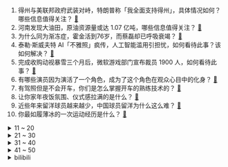 1. 得州与美联邦政府武装对峙，特朗普称「我全面支持得州」，具体情况如何？哪些信息值得关注？ [:link:](https://www.zhihu.com/question/641703368)
2. 河南发现大油田，原油资源量或达 1.07 亿吨，哪些信息值得关注？ [:link:](https://www.zhihu.com/question/641702095)
3. 为什么同为渐冻症，霍金活到76岁，而蔡磊却已呼吸衰竭？ [:link:](https://www.zhihu.com/question/641422453)
4. 泰勒·斯威夫特 AI「不雅照」疯传，人工智能滥用引担忧，如何看待此事？该如何解决？ [:link:](https://www.zhihu.com/question/641532903)
5. 完成收购动视暴雪三个月后，微软游戏部门宣布裁员 1900 人，如何看待此事？ [:link:](https://www.zhihu.com/question/641289711)
6. 有哪些演员因为演活了一个角色，成为了这个角色在观众心目中的化身？ [:link:](https://www.zhihu.com/question/397103732)
7. 有驾照但是不会开车，你们是怎么掌握开车的熟练技术的？ [:link:](https://www.zhihu.com/question/637181148)
8. 让你家年夜饭氛围、仪式感拉满的是什么？ [:link:](https://www.zhihu.com/question/640073543)
9. 近些年来留洋球员越来越少，中国球员留洋为什么这么难？ [:link:](https://www.zhihu.com/question/641155261)
10. 你最如履薄冰的一次运动经历是什么？ [:link:](https://www.zhihu.com/question/640651635)
<details>
<summary>11 ~ 20</summary>

11. 得州兵营美军士兵开枪互射，有哪些信息值得关注？ [:link:](https://www.zhihu.com/question/641691404)
12. 幼儿园有必要认字，学拼音和算数吗？ [:link:](https://www.zhihu.com/question/638481082)
13. 哪一个瞬间让你觉得小孩子还是小孩子？ [:link:](https://www.zhihu.com/question/640356676)
14. 媒体称谷爱凌计划继续代表中国征战 2026 冬奥会，哪些信息值得关注？ [:link:](https://www.zhihu.com/question/641651391)
15. 2023 年户口迁移政策全面放宽，城区常住人口 300 万以下城市落户限制基本取消，透露哪些信息？ [:link:](https://www.zhihu.com/question/641326265)
16. 农村男青年陷婚恋困局，多地推出「红娘奖」，如何看待此事？这一举措能解决根本问题吗？ [:link:](https://www.zhihu.com/question/641472855)
17. 中央气象台预报「春节前大范围持续性强雨雪天气来袭，豫鲁鄂降雪具有极端性」，会对春运造成哪些影响？ [:link:](https://www.zhihu.com/question/641689822)
18. 中国地质大学回应公示拟聘任处长之子，「不是拼爹而是接受监督」，如何评价？关系公开是否有利于招聘公平？ [:link:](https://www.zhihu.com/question/641650662)
19. 司马懿的洛水之誓对后世影响有多大？ [:link:](https://www.zhihu.com/question/633096489)
20. 口服司美格鲁肽在华获批上市，用于治疗 2 型糖尿病，哪些信息值得关注？ [:link:](https://www.zhihu.com/question/641345958)
</details>
<details>
<summary>21 ~ 30</summary>

21. 如何评价杜鹃在电视剧《繁花》中饰演的雪芝，她是一个怎样的人？ [:link:](https://www.zhihu.com/question/637599599)
22. 我学了这么多年英语，为什么连续流利地说一段话都费劲？ [:link:](https://www.zhihu.com/question/641065475)
23. 运价飙升，时间延长，红海危机或影响欧盟 700 亿欧元农产品进出口，哪些信息值得关注？ [:link:](https://www.zhihu.com/question/641648959)
24. 银行拒不配合法院冻结存款，被罚款 100 万，负责人被拘留 15 日并罚款 10 万，如何看待此事？ [:link:](https://www.zhihu.com/question/641247945)
25. 短短12天，穆里尼奥、克洛普、哈维相继卸任主教练，他们的离任有何区别？ [:link:](https://www.zhihu.com/question/641649398)
26. 中国与泰国签署互免签证协定，将对双方带来哪些利好？ [:link:](https://www.zhihu.com/question/641664843)
27. 滴滴与宁德时代宣布成立换电合资公司，如何看待此举？ [:link:](https://www.zhihu.com/question/641673929)
28. 如何看待「不要陷入自证陷阱」这句话？「自证」一定是陷阱吗？ [:link:](https://www.zhihu.com/question/641332004)
29. 老子据传是隐士，如何产生出如此深邃惠及古今中外的哲学智慧？ [:link:](https://www.zhihu.com/question/641469456)
30. 《幻兽帕鲁》之前，为什么外国很少有类宝可梦游戏？ [:link:](https://www.zhihu.com/question/641246212)
</details>
<details>
<summary>31 ~ 40</summary>

31. 纽约将社交媒体列为与枪支烟草同等的「社会公害」，佛州拟禁止 16 岁以下未成年人使用，如何看待此事？ [:link:](https://www.zhihu.com/question/641473165)
32. 姆巴佩现在这么年轻为什么不选择去英超西甲这样级别的联赛历练？ [:link:](https://www.zhihu.com/question/637319547)
33. 最让中国人有认同感的歌曲是什么？ [:link:](https://www.zhihu.com/question/59912134)
34. 三家跨国汽车零部件巨头宣布裁员，博世、采埃孚、法雷奥合计拟裁员超 1.4 万人，透露哪些信息？ [:link:](https://www.zhihu.com/question/641430166)
35. 证监会进一步加强融券业务监管，全面暂停限售股出借，将产生哪些影响？ [:link:](https://www.zhihu.com/question/641674623)
36. 每天都想提离职，裸辞真的能为我们带来所谓的「重启人生」吗？ [:link:](https://www.zhihu.com/question/641400023)
37. 过年怎么穿好看又大方、更有氛围感？ [:link:](https://www.zhihu.com/question/638134014)
38. 如何看待中国与新加坡互免签证？ [:link:](https://www.zhihu.com/question/641155861)
39. 亚洲杯 16 强出炉，24 队只有中国队和印度队没进球，如何评价两队表现？ [:link:](https://www.zhihu.com/question/641300405)
40. 河南驻马店一仓库起火黑烟冲天，顶棚被烧塌，目前情况如何？ [:link:](https://www.zhihu.com/question/641681734)
</details>
<details>
<summary>41 ~ 50</summary>

41. 联合国机构被以色列指控多名雇员参与哈马斯袭击，美加宣布暂停资助，哪些信息值得关注？ [:link:](https://www.zhihu.com/question/641512132)
42. 如何提高一个人的执行力？ [:link:](https://www.zhihu.com/question/19979300)
43. iPhone 15pro和15pro Max怎么选？ [:link:](https://www.zhihu.com/question/637938852)
44. 23-24 赛季 NBA公牛 132:141 湖人，如何评价这场比赛？ [:link:](https://www.zhihu.com/question/641301134)
45. 百年服饰巨头李维斯宣布全球范围内裁员 10% 至 15%，哪些信息值得关注？ [:link:](https://www.zhihu.com/question/641645140)
46. 研究表明大学生平均智商逐年下降，具体情况如何？有哪些因素影响？ [:link:](https://www.zhihu.com/question/641675232)
47. 时隔 15 年，美国计划重新在英国部署核武器，这会对地区安全局势造成什么影响？ [:link:](https://www.zhihu.com/question/641523230)
48. 哈尔滨去年接待游客1.35亿人次，增近146%，旅游收入超1692亿，增超239%，哪些信息值得关注？ [:link:](https://www.zhihu.com/question/641349289)
49. 特朗普诽谤女作家二度罪成，被判 8330 万美元天价赔偿，如何看待此事？ [:link:](https://www.zhihu.com/question/641487510)
50. 螺纹钢抵得过亢龙锏嘛，放古代算不算神兵利器？ [:link:](https://www.zhihu.com/question/634785011)
</details><details>
<summary>bilibili</summary>

</details>